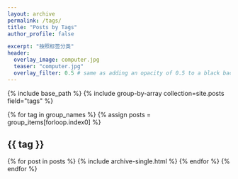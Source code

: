 ```yaml
---
layout: archive
permalink: /tags/
title: "Posts by Tags"
author_profile: false

excerpt: "按照标签分类"
header:
  overlay_image: computer.jpg
  teaser: "computer.jpg"
  overlay_filter: 0.5 # same as adding an opacity of 0.5 to a black background
---
```


{% include base_path %}
{% include group-by-array collection=site.posts field="tags" %}

{% for tag in group_names %}
  {% assign posts = group_items[forloop.index0] %}
  <h2 id="{{ tag | slugify }}" class="archive__subtitle">{{ tag }}</h2>
  {% for post in posts %}
    {% include archive-single.html %}
  {% endfor %}
{% endfor %}